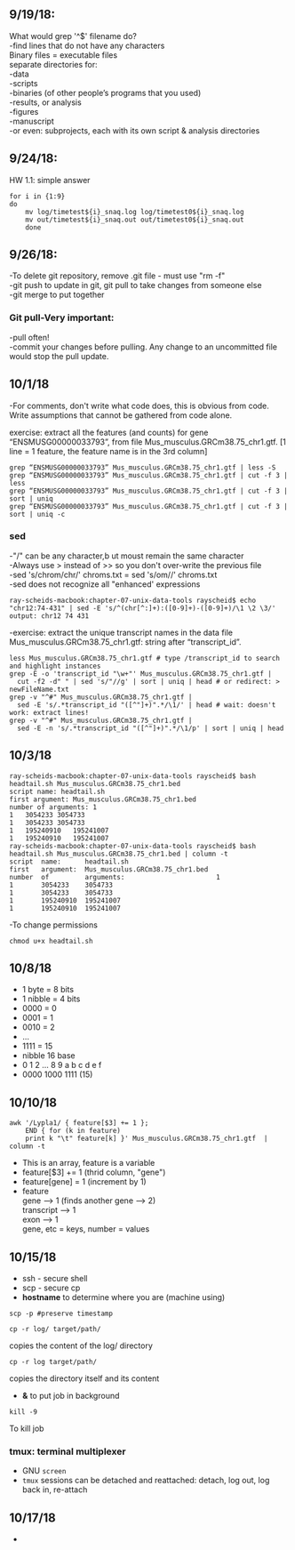 ## 9/19/18:
What would grep '^$' filename do?  
    -find lines that do not have any characters   
Binary files = executable files  
separate directories for:  
    -data  
    -scripts  
    -binaries (of other people’s programs that you used)  
    -results, or analysis  
    -figures  
    -manuscript  
    -or even: subprojects, each with its own script & analysis directories

## 9/24/18:
HW 1.1: simple answer  
```Shell
for i in {1:9}  
do  
    mv log/timetest${i}_snaq.log log/timetest0${i}_snaq.log  
    mv out/timetest${i}_snaq.out out/timetest0${i}_snaq.out  
    done
```
## 9/26/18:
-To delete git repository, remove .git file - must use "rm -f"  
-git push to update in git, git pull to take changes from someone else  
-git merge to put together  
### Git pull-Very important:
-pull often!  
-commit your changes before pulling. Any change to an uncommitted file would stop the pull update.

## 10/1/18
-For comments, don't write what code does, this is obvious from code. Write assumptions that cannot be gathered from code alone.  

exercise: extract all the features (and counts) for gene “ENSMUSG00000033793”, from file Mus_musculus.GRCm38.75_chr1.gtf. [1 line = 1 feature, the feature name is in the 3rd column]

```shell
grep “ENSMUSG00000033793” Mus_musculus.GRCm38.75_chr1.gtf | less -S
grep “ENSMUSG00000033793” Mus_musculus.GRCm38.75_chr1.gtf | cut -f 3 | less
grep “ENSMUSG00000033793” Mus_musculus.GRCm38.75_chr1.gtf | cut -f 3 | sort | uniq
grep “ENSMUSG00000033793” Mus_musculus.GRCm38.75_chr1.gtf | cut -f 3 | sort | uniq -c
```
### sed
-"/" can be any character,b ut moust remain the same character  
-Always use > instead of >> so you don't over-write the previous file  
-sed 's/chrom/chr/' chroms.txt = sed 's/om//' chroms.txt  
-sed does not recognize all "enhanced' expressions  
```shell
ray-scheids-macbook:chapter-07-unix-data-tools rayscheid$ echo "chr12:74-431" | sed -E 's/^(chr[^:]+):([0-9]+)-([0-9]+)/\1 \2 \3/'
output: chr12 74 431
```
-exercise: extract the unique transcript names in the data file Mus_musculus.GRCm38.75_chr1.gtf: string after “transcript_id”.  

```shell
less Mus_musculus.GRCm38.75_chr1.gtf # type /transcript_id to search and highlight instances
grep -E -o 'transcript_id "\w+"' Mus_musculus.GRCm38.75_chr1.gtf |
  cut -f2 -d" " | sed 's/"//g' | sort | uniq | head # or redirect: > newFileName.txt
grep -v "^#" Mus_musculus.GRCm38.75_chr1.gtf |
  sed -E 's/.*transcript_id "([^"]+)".*/\1/' | head # wait: doesn't work: extract lines!
grep -v "^#" Mus_musculus.GRCm38.75_chr1.gtf |
  sed -E -n 's/.*transcript_id "([^"]+)".*/\1/p' | sort | uniq | head
```
## 10/3/18
```shell
ray-scheids-macbook:chapter-07-unix-data-tools rayscheid$ bash headtail.sh Mus_musculus.GRCm38.75_chr1.bed 
script name: headtail.sh
first argument: Mus_musculus.GRCm38.75_chr1.bed
number of arguments: 1
1	3054233	3054733
1	3054233	3054733
1	195240910	195241007
1	195240910	195241007
ray-scheids-macbook:chapter-07-unix-data-tools rayscheid$ bash headtail.sh Mus_musculus.GRCm38.75_chr1.bed | column -t
script  name:      headtail.sh
first   argument:  Mus_musculus.GRCm38.75_chr1.bed
number  of         arguments:                       1
1       3054233    3054733
1       3054233    3054733
1       195240910  195241007
1       195240910  195241007
```
-To change permissions
```shell
chmod u+x headtail.sh
```
## 10/8/18
- 1 byte = 8 bits  
- 1 nibble = 4 bits  
- 0000 = 0  
- 0001 = 1  
- 0010 = 2  
- ...  
- 1111 = 15  
- nibble 16 base  
- 0 1 2 ... 8 9 a b c d e f  
- 0000     1000         1111 (15)  

## 10/10/18  
```shell
awk '/Lypla1/ { feature[$3] += 1 };
    END { for (k in feature)
    print k "\t" feature[k] }' Mus_musculus.GRCm38.75_chr1.gtf  | column -t
  ```  
- This is an array, feature is a variable  
- feature[$3] += 1 (thrid column, "gene")  
- feature[gene] = 1 (increment by 1)  
- feature  
  gene --> 1 (finds another gene --> 2)  
  transcript --> 1  
  exon --> 1  
  gene, etc = keys, number = values  

## 10/15/18
- ssh - secure shell  
- scp - secure cp  
- **hostname** to determine where you are (machine using)
```shell
scp -p #preserve timestamp
``` 
```shell
cp -r log/ target/path/
```
copies the content of the log/ directory
```shell
cp -r log target/path/ 
``` 
copies the directory itself and its content
- **&** to put job in background
```shell
kill -9
```
To kill job
### tmux: terminal multiplexer
- GNU ```screen```
- ```tmux``` sessions can be detached and reattached: detach, log out, log back in, re-attach
## 10/17/18
- 